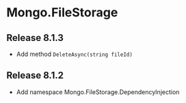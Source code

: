 # Mongo.FileStorage

## Release 8.1.3

- Add method `DeleteAsync(string fileId)`

## Release 8.1.2

- Add namespace Mongo.FileStorage.DependencyInjection
